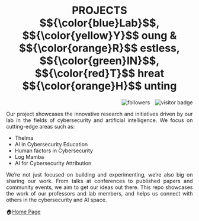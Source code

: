 <h1 align="center">
  <br />
  PROJECTS
  <br />
 $${\color{blue}Lab}$$, $${\color{yellow}Y}$$ oung &amp; $${\color{orange}R}$$ estless, $${\color{green}IN}$$, $${\color{red}T}$$ hreat $${\color{orange}H}$$ unting
</h1>
<p align="right">
  <img alt="followers" title="Follow Lab Director Prof. Raymund Lin on Github for Updates" src="https://custom-icon-badges.demolab.com/github/followers/mikeroyal?color=236ad3&labelColor=1155ba&style=for-the-badge&logo=person-add&label=Follow&logoColor=white"/>

  <img src="https://visitor-badge.laobi.icu/badge?page_id=gilvylanggawan11.projects&left_text=Visitors" alt="visitor badge" style="margin-left: 10px;"/>
</p>

  
<p align="justify"> Our project showcases the innovative research and initiatives driven by our lab in the fields of cybersecurity and artificial intelligence. We focus on cutting-edge areas such as: </p>

- Thelma
- AI in Cybersecurity Education
- Human factors in Cybersecurity
- Log Mamba
- AI for Cybersecurity Attribution


<p align="justify"> We’re not just focused on building and experimenting, we’re also big on sharing our work. From talks at conferences to published papers and community events, we aim to get our ideas out there. This repo showcases the work of our professors and lab members, and helps us connect with others in the cybersecurity and AI space.</p>



🏠[Home Page](https://github.com/ntust-im-labyrinth/labyrinth)
